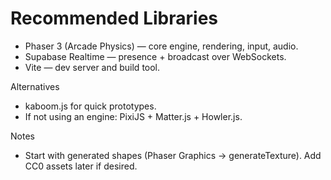 # Recommended Libraries

- Phaser 3 (Arcade Physics) — core engine, rendering, input, audio.
- Supabase Realtime — presence + broadcast over WebSockets.
- Vite — dev server and build tool.

Alternatives
- kaboom.js for quick prototypes.
- If not using an engine: PixiJS + Matter.js + Howler.js.

Notes
- Start with generated shapes (Phaser Graphics -> generateTexture). Add CC0 assets later if desired.
